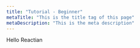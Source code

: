 ```yaml
---
title: "Tutorial - Beginner"
metaTitle: "This is the title tag of this page"
metaDescription: "This is the meta description"
---
```


Hello Reactian
